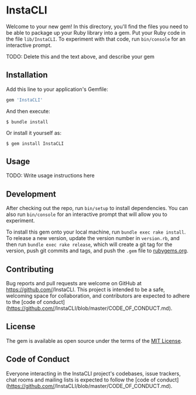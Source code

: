 # InstaCLI

Welcome to your new gem! In this directory, you'll find the files you need to be able to package up your Ruby library into a gem. Put your Ruby code in the file `lib/InstaCLI`. To experiment with that code, run `bin/console` for an interactive prompt.

TODO: Delete this and the text above, and describe your gem

## Installation

Add this line to your application's Gemfile:

```ruby
gem 'InstaCLI'
```

And then execute:

    $ bundle install

Or install it yourself as:

    $ gem install InstaCLI

## Usage

TODO: Write usage instructions here

## Development

After checking out the repo, run `bin/setup` to install dependencies. You can also run `bin/console` for an interactive prompt that will allow you to experiment.

To install this gem onto your local machine, run `bundle exec rake install`. To release a new version, update the version number in `version.rb`, and then run `bundle exec rake release`, which will create a git tag for the version, push git commits and tags, and push the `.gem` file to [rubygems.org](https://rubygems.org).

## Contributing

Bug reports and pull requests are welcome on GitHub at https://github.com/<github username>/InstaCLI. This project is intended to be a safe, welcoming space for collaboration, and contributors are expected to adhere to the [code of conduct](https://github.com/<github username>/InstaCLI/blob/master/CODE_OF_CONDUCT.md).


## License

The gem is available as open source under the terms of the [MIT License](https://opensource.org/licenses/MIT).

## Code of Conduct

Everyone interacting in the InstaCLI project's codebases, issue trackers, chat rooms and mailing lists is expected to follow the [code of conduct](https://github.com/<github username>/InstaCLI/blob/master/CODE_OF_CONDUCT.md).
